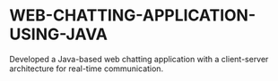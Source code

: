 # WEB-CHATTING-APPLICATION-USING-JAVA
Developed a Java-based web chatting application with a client-server architecture for real-time communication.
